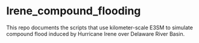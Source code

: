 # Irene_compound_flooding
This repo documents the scripts that use kilometer-scale E3SM to simulate compound flood induced by Hurricane Irene over Delaware River Basin.
